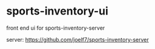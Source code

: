 # sports-inventory-ui
front end ui for sports-inventory-server

server: https://github.com/joelf7/sports-inventory-server
